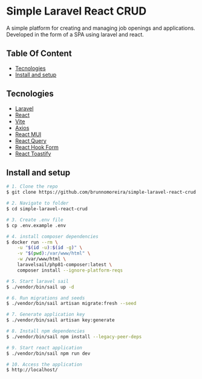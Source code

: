 # Simple Laravel React CRUD
A simple platform for creating and managing job openings and applications. Developed in the form of a SPA using laravel and react.

## Table Of Content
- [Tecnologies](#tecnologies)
- [Install and setup](#install-and-setup)

## Tecnologies
- [Laravel](https://laravel.com/)
- [React](https://reactjs.org/)
- [Vite](https://laravel.com/docs/9.x/vite)
- [Axios](https://axios-http.com/docs/intro)
- [React MUI](https://mui.com/)
- [React Query](https://react-query-v3.tanstack.com/)
- [React Hook Form](https://react-hook-form.com/)
- [React Toastify](https://fkhadra.github.io/react-toastify/)

## Install and setup
```bash
# 1. Clone the repo
$ git clone https://github.com/brunnomoreira/simple-laravel-react-crud.git

# 2. Navigate to folder
$ cd simple-laravel-react-crud

# 3. Create .env file
$ cp .env.example .env

# 4. install composer dependencies
$ docker run --rm \
    -u "$(id -u):$(id -g)" \
    -v "$(pwd):/var/www/html" \
    -w /var/www/html \
    laravelsail/php81-composer:latest \
    composer install --ignore-platform-reqs

# 5. Start laravel sail
$ ./vendor/bin/sail up -d

# 6. Run migrations and seeds
$ ./vendor/bin/sail artisan migrate:fresh --seed

# 7. Generate application key
$ ./vendor/bin/sail artisan key:generate

# 8. Install npm dependencies 
$ ./vendor/bin/sail npm install --legacy-peer-deps

# 9. Start react application
$ ./vendor/bin/sail npm run dev

# 10. Access the application
$ http://localhost/
```